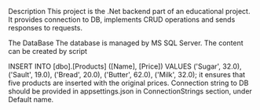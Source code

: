 Description
This project is the .Net backend part of an educational project. It provides connection to DB, implements CRUD operations and sends responses to requests.

The DataBase
The database is managed by MS SQL Server. The content can be created by script

  INSERT INTO [dbo].[Products] ([Name], [Price])
  VALUES ('Sugar',  32.0),
       ('Sault', 19.0),
       ('Bread', 20.0),
       ('Butter', 62.0),
       ('Milk', 32.0);
it ensures that five products are inserted with the original prices. Connection string to DB should be provided in appsettings.json in ConnectionStrings section, under Default name.